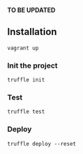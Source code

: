**TO BE UPDATED**

## Installation
```
vagrant up
```

### Init the project
```
truffle init
```

### Test
```
truffle test
```

### Deploy
```
truffle deploy --reset
```
